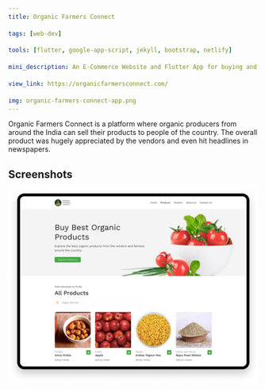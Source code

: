 ```yaml
---
title: Organic Farmers Connect

tags: [web-dev]

tools: [flutter, google-app-script, jekyll, bootstrap, netlify]

mini_description: An E-Commerce Website and Flutter App for buying and selling Organic Products in India.

view_link: https://organicfarmersconnect.com/

img: organic-farmers-connect-app.png
---
```


Organic Farmers Connect is a platform where organic producers from around the India can sell their products to people of the country. The overall product was hugely appreciated by the vendors and even hit headlines in newspapers.

## Screenshots


![](/assets/images/projects/organic-farmers-connect-web.png)